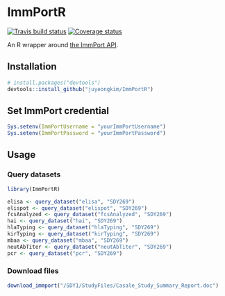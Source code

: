 ImmPortR
================

<!-- README.md is generated from README.Rmd. Please edit that file -->
[![Travis build status](https://travis-ci.org/juyeongkim/ImmPortR.svg?branch=master)](https://travis-ci.org/juyeongkim/ImmPortR) [![Coverage status](https://codecov.io/gh/juyeongkim/ImmPortR/branch/master/graph/badge.svg)](https://codecov.io/github/juyeongkim/ImmPortR?branch=master)

An R wrapper around [the ImmPort API](http://docs.immport.org/#API/DataQueryAPI/dataqueryapi/).

Installation
------------

``` r
# install.packages("devtools")
devtools::install_github("juyeongkim/ImmPortR")
```

Set ImmPort credential
----------------------

``` r
Sys.setenv(ImmPortUsername = "yourImmPortUsername")
Sys.setenv(ImmPortPassword = "yourImmPortPassword")
```

Usage
-----

### Query datasets

``` r
library(ImmPortR)

elisa <- query_dataset("elisa", "SDY269")
elispot <- query_dataset("elispot", "SDY269")
fcsAnalyzed <- query_dataset("fcsAnalyzed", "SDY269")
hai <- query_dataset("hai", "SDY269")
hlaTyping <- query_dataset("hlaTyping", "SDY269")
kirTyping <- query_dataset("kirTyping", "SDY269")
mbaa <- query_dataset("mbaa", "SDY269")
neutAbTiter <- query_dataset("neutAbTiter", "SDY269")
pcr <- query_dataset("pcr", "SDY269")
```

### Download files

``` r
download_immport("/SDY1/StudyFiles/Casale_Study_Summary_Report.doc")
```
